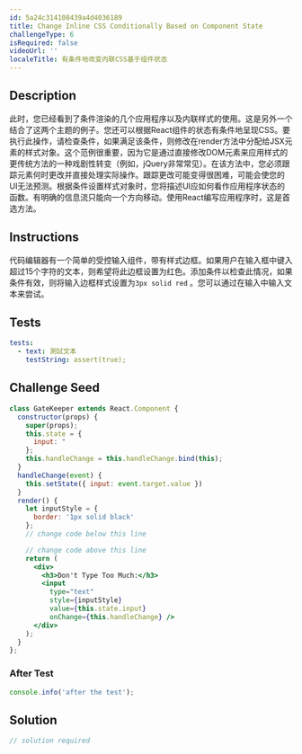 ```yaml
---
id: 5a24c314108439a4d4036189
title: Change Inline CSS Conditionally Based on Component State
challengeType: 6
isRequired: false
videoUrl: ''
localeTitle: 有条件地改变内联CSS基于组件状态
---
```


## Description
<section id="description">此时，您已经看到了条件渲染的几个应用程序以及内联样式的使用。这是另外一个结合了这两个主题的例子。您还可以根据React组件的状态有条件地呈现CSS。要执行此操作，请检查条件，如果满足该条件，则修改在render方法中分配给JSX元素的样式对象。这个范例很重要，因为它是通过直接修改DOM元素来应用样式的更传统方法的一种戏剧性转变（例如，jQuery非常常见）。在该方法中，您必须跟踪元素何时更改并直接处理实际操作。跟踪更改可能变得很困难，可能会使您的UI无法预测。根据条件设置样式对象时，您将描述UI应如何看作应用程序状态的函数。有明确的信息流只能向一个方向移动。使用React编写应用程序时，这是首选方法。 </section>

## Instructions
<section id="instructions">代码编辑器有一个简单的受控输入组件，带有样式边框。如果用户在输入框中键入超过15个字符的文本，则希望将此边框设置为红色。添加条件以检查此情况，如果条件有效，则将输入边框样式设置为<code>3px solid red</code> 。您可以通过在输入中输入文本来尝试。 </section>

## Tests
<section id='tests'>

```yml
tests:
  - text: 測試文本
    testString: assert(true);

```

</section>

## Challenge Seed
<section id='challengeSeed'>

<div id='jsx-seed'>

```jsx
class GateKeeper extends React.Component {
  constructor(props) {
    super(props);
    this.state = {
      input: "
    };
    this.handleChange = this.handleChange.bind(this);
  }
  handleChange(event) {
    this.setState({ input: event.target.value })
  }
  render() {
    let inputStyle = {
      border: '1px solid black'
    };
    // change code below this line

    // change code above this line
    return (
      <div>
        <h3>Don't Type Too Much:</h3>
        <input
          type="text"
          style={inputStyle}
          value={this.state.input}
          onChange={this.handleChange} />
      </div>
    );
  }
};

```

</div>


### After Test
<div id='jsx-teardown'>

```js
console.info('after the test');
```

</div>

</section>

## Solution
<section id='solution'>

```js
// solution required
```
</section>

